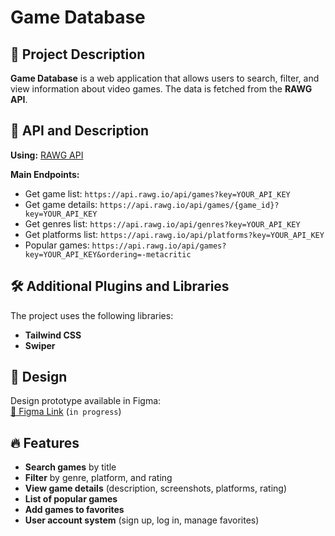 # Game Database

## 📌 Project Description
**Game Database** is a web application that allows users to search, filter, and view information about video games. The data is fetched from the **RAWG API**.

## 🔗 API and Description
**Using:** [RAWG API](https://rawg.io/apidocs)

**Main Endpoints:**
- Get game list: `https://api.rawg.io/api/games?key=YOUR_API_KEY`
- Get game details: `https://api.rawg.io/api/games/{game_id}?key=YOUR_API_KEY`
- Get genres list: `https://api.rawg.io/api/genres?key=YOUR_API_KEY`
- Get platforms list: `https://api.rawg.io/api/platforms?key=YOUR_API_KEY`
- Popular games: `https://api.rawg.io/api/games?key=YOUR_API_KEY&ordering=-metacritic`

## 🛠 Additional Plugins and Libraries
The project uses the following libraries:
- **Tailwind CSS**
- **Swiper**

## 🎨 Design
Design prototype available in Figma:  
[🔗 Figma Link](#) (`in progress`)

## 🔥 Features
- **Search games** by title  
- **Filter** by genre, platform, and rating  
- **View game details** (description, screenshots, platforms, rating)  
- **List of popular games**  
- **Add games to favorites**  
- **User account system** (sign up, log in, manage favorites)
